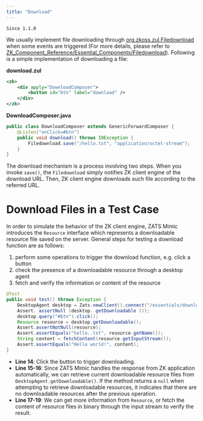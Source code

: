 ```yaml
---
title: "Download"
---
```




`Since 1.1.0`

We usually implement file downloading through
[org.zkoss.zul.Filedownload](https://www.zkoss.org/javadoc/latest/zk/org/zkoss/zul/Filedownload.html) when some events are
triggered (For more details, please refer to
[ZK_Component_Reference/Essential_Components/Filedownload]({{site.baseurl}}/zk_component_ref/filedownload)). Following is a simple implementation of downloading a file:

**download.zul**

```xml
<zk>
    <div apply="DownloadComposer">
        <button id="btn" label="download" />
    </div>
</zk>
```

**DownloadComposer.java**

```java
public class DownloadComposer extends GenericForwardComposer {
    @Listen("onClick=#btn")
    public void download() throws IOException {
        Filedownload.save("/hello.txt", "application/octet-stream");
    }
}
```

The download mechanism is a process involving two steps. When you invoke
`save()`, the `Filedownload` simply notifies ZK client engine of the
download URL. Then, ZK client engine downloads such file according to
the referred URL.


# Download Files in a Test Case

In order to simulate the behavior of the ZK client engine, ZATS Mimic
introduces the `Resource` interface which represents a downloadable
resource file saved on the server. General steps for testing a download
function are as follows:

1.  perform some operations to trigger the download function, e.g. click
    a button
2.  check the presence of a downloadable resource through a desktop
    agent
3.  fetch and verify the information or content of the resource

```java
@Test
public void test() throws Exception {
    DesktopAgent desktop = Zats.newClient().connect("/essentials/download.zul");
    Assert. assertNull (desktop. getDownloadable ());
    desktop.query("#btn").click();
    Resource resource = desktop.getDownloadable();
    Assert.assertNotNull(resource);
    Assert.assertEquals("hello..txt", resource.getName());
    String content = fetchContent(resource.getInputStream());
    Assert.assertEquals("Hello world!", content);
}
```

- **Line 14**: Click the button to trigger downloading.
- **Line 15-16**: Since ZATS Mimic handles the response from ZK
  application automatically, we can retrieve current downloadable
  resource files from `DesktopAgent.getDownloadable()`. If the method
  returns a `null` when attempting to retrieve downloadable resources,
  it indicates that there are no downloadable resources after the
  previous operation.
- **Line 17-19**: We can get more information from `Resource`, or fetch
  the content of resource files in binary through the input stream to
  verify the result.




